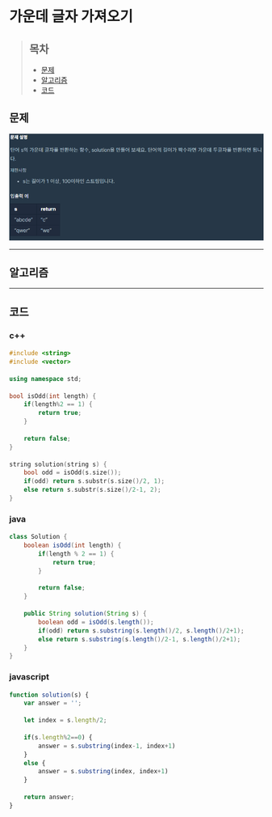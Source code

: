 # 가운데 글자 가져오기

> ## 목차
> * [문제](#문제)
> * [알고리즘](#알고리즘)
> * [코드](#코드)

## 문제
![문제](https://github.com/ryusehui/algorithm/blob/master/programmers/level1/problems/%EA%B0%80%EC%9A%B4%EB%8D%B0%20%EA%B8%80%EC%9E%90%20%EA%B0%80%EC%A0%B8%EC%98%A4%EA%B8%B0.PNG)
<hr/>

## 알고리즘

<hr/>

## 코드
### c++
```c++
#include <string>
#include <vector>
 
using namespace std;
 
bool isOdd(int length) {
    if(length%2 == 1) {
        return true;
    }
    
    return false;
}
 
string solution(string s) {
    bool odd = isOdd(s.size());
    if(odd) return s.substr(s.size()/2, 1);
    else return s.substr(s.size()/2-1, 2);
}
```

### java
```java
class Solution {
    boolean isOdd(int length) {
        if(length % 2 == 1) {
            return true;
        }
        
        return false;
    }
    
    public String solution(String s) {
        boolean odd = isOdd(s.length());
        if(odd) return s.substring(s.length()/2, s.length()/2+1);
        else return s.substring(s.length()/2-1, s.length()/2+1);
    }
}
```

### javascript
```javascript
function solution(s) {
    var answer = '';
    
    let index = s.length/2;
    
    if(s.length%2==0) {
        answer = s.substring(index-1, index+1)
    }
    else {
        answer = s.substring(index, index+1)
    }
    
    return answer;
}
```
